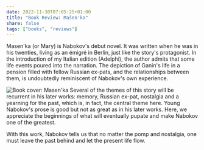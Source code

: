 ```yaml
---
date: 2022-11-30T07:05:25+01:00
title: "Book Review: Mašen'ka"
share: false
tags: ["books", "reviews"]
---
```

Masen'ka (or Mary) is Nabokov's debut novel. It was written when he was in his
twenties, living as an émigré in Berlin, just like the story's protagonist. In
the introduction of my Italian edition (Adelphi), the author admits that some
life events poured into the narration. The depiction of Ganin's life in a
pension filled with fellow Russian ex-pats, and the relationships between them,
is undoubtedly reminiscent of Nabokov's own experience.

![Book cover: Masen'ka](/images/book-cover-masenka.jpg#right)
Several of the themes of this story will be recurrent in his later works:
memory, Russian ex-pat, nostalgia and a yearning for the past, which is, in
fact, the central theme here. Young Nabokov's prose is good but not as great as
in his later works. Here, we appreciate the beginnings of what will eventually
pupate and make Nabokov one of the greatest.

With this work, Nabokov tells us that no matter the pomp and nostalgia, one
must leave the past behind and let the present life flow.



 [rss]: https://nicolaiarocci.com/index.xml
 [tw]: http://twitter.com/nicolaiarocci
 [nl]: https://buttondown.email/nicolaiarocci
